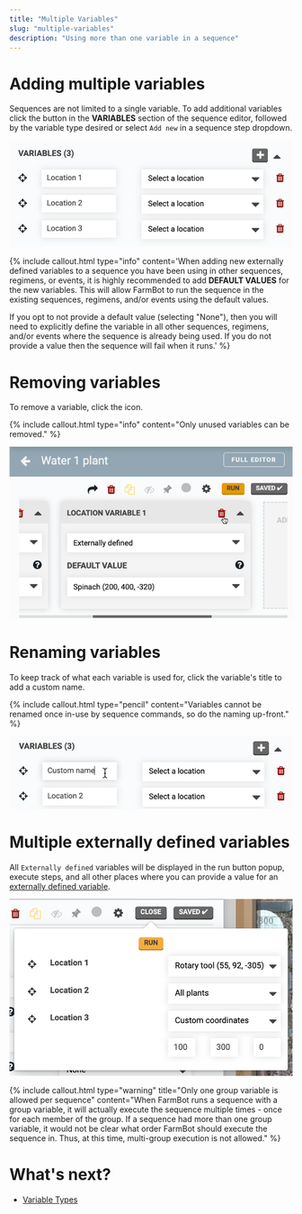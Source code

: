 ```yaml
---
title: "Multiple Variables"
slug: "multiple-variables"
description: "Using more than one variable in a sequence"
---
```


# Adding multiple variables

Sequences are not limited to a single variable. To add additional variables click the <span class="fb-button fb-gray"><i class='fa fa-plus'></i></span> button in the **VARIABLES** section of the sequence editor, followed by the <span class="fb-button fb-gray">variable type</span> desired or select `Add new` in a sequence step dropdown.

![add multiple variables](_images/add_multiple_variables.png)

{%
include callout.html
type="info"
content='When adding new externally defined variables to a sequence you have been using in other sequences, regimens, or events, it is highly recommended to add **DEFAULT VALUES** for the new variables. This will allow FarmBot to run the sequence in the existing sequences, regimens, and/or events using the default values.

If you opt to not provide a default value (selecting "None"), then you will need to explicitly define the variable in all other sequences, regimens, and/or events where the sequence is already being used. If you do not provide a value then the sequence will fail when it runs.'
%}

# Removing variables

To remove a variable, click the <i class='fa fa-trash'></i> icon.

{%
include callout.html
type="info"
content="Only unused variables can be removed."
%}

![remove variable](_images/remove_variable.png)

# Renaming variables

To keep track of what each variable is used for, click the variable's title to add a custom name.

{%
include callout.html
type="pencil"
content="Variables cannot be renamed once in-use by sequence commands, so do the naming up-front."
%}

![rename variable](_images/rename_variables.png)

# Multiple externally defined variables

All `Externally defined` variables will be displayed in the run button popup, execute steps, and all other places where you can provide a value for an [externally defined variable](externally-defined-variables.md).

![multiple variable run button](_images/multiple_variable_run_button.png)

{%
include callout.html
type="warning"
title="Only one group variable is allowed per sequence"
content="When FarmBot runs a sequence with a group variable, it will actually execute the sequence multiple times - once for each member of the group. If a sequence had more than one group variable, it would not be clear what order FarmBot should execute the sequence in. Thus, at this time, multi-group execution is not allowed."
%}

# What's next?

 * [Variable Types](variable-types.md)

